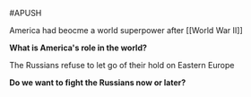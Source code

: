 #APUSH 

America had beocme a world superpower after [[World War II]]

**What is America's role in the world?**

The Russians refuse to let go of their hold on Eastern Europe

**Do we want to fight the Russians now or later?**
